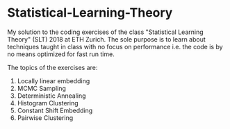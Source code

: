 # Statistical-Learning-Theory

My solution to the coding exercises of the class "Statistical Learning Theory" (SLT) 2018 at ETH Zurich.
The sole purpose is to learn about techniques taught in class with no focus on performance i.e. the code is by no means optimized for fast run time.

The topics of the exercises are:
1) Locally linear embedding
2) MCMC Sampling
3) Deterministic Annealing
4) Histogram Clustering
5) Constant Shift Embedding
6) Pairwise Clustering
